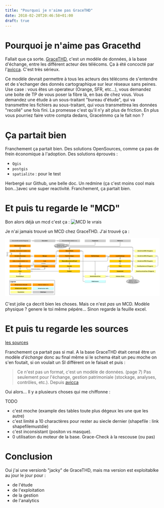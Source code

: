 ```yaml
---
title: "Pourquoi je n'aime pas GraceTHD"
date: 2018-02-20T20:46:58+01:00
draft: true
---
```


# Pourquoi je n'aime pas Gracethd

Fallait que ça sorte. [GraceTHD](http://www.avicca.org/content/gracethd-projets), c'est un modèle de données, à la base d'échange, entre les différent acteur des télécoms.  Ça à été concocté par l'[avicca](http://www.avicca.org). C'est très sérieux. 

Ce modèle devrait permettre à tous les acteurs des télécoms de s'entendre et de s'echanger des donnés cartographique sur leur réseaux sans peines. Use case : vous êtes un operateur (Orange, SFR, etc...), vous demandez une boite de TP de vous poser la fibre là, en bas de chez vous. Vous demandez une étude à un sous-traitant "bureau d'étude", qui va transmettre les fichiers au sous-traitant, qui vous transmettrea les données "recollé" une fois fini. La promesse c'est qu'il n'y ait plus de friction. En plus vous pourriez faire votre compta dedans, GraceImmo ça le fait non ?


# Ça partait bien

Franchement ça partait bien. Des solutions OpenSources, comme ça pas de frein économique à l'adoption. Des solutions éprouvés : 

* `Qgis`
* `postgis`
* `spatialite` : pour le test

Herbergé sur Github, une belle doc. Un redmine (ça c'est moins cool mais bon...)avec une super reactivité. Franchement, ça partait bien.

# Et puis tu regarde le "MCD"

Bon alors déjà un mcd c'est ça :
![MCD le vrais](images/MCD-levrais.jpg)

Je n'ai jamais trouvé un MCD chez GraceTHD. J'ai trouvé ça :

![MCD sauce gracethd](https://github.com/GraceTHD-community/GraceTHD-MCD/blob/master/docs/GraceTHD-MCD/gracethd-mcd-v2.0_schema_v01.png)

C'est jolie ça decrit bien les choses. Mais ce n'est _pas_ un MCD. Modèle physique ? genere le toi même pépére... Sinon regarde la feuille excel. 

# Et puis tu regarde les sources

[les sources](https://github.com/GraceTHD-community/GraceTHD-MCD/tree/master/sql_postgis)

Franchement ça partait pas si mal. A la base GraceTHD était censé être un modèle _d'échange_ donc au final même si le schema était un peu moche on s'en foutait, si on voulait un SI différent on le faisait et puis :

> Ce n'est pas un format, c'est un modèle de données. (page 7)
> Pas seulement pour l'échange, gestion patrimoniale (stockage, analyses, contrôles, etc.).
Depuis [avicca](http://www.avicca.org/document/17214/dl)  

Oui alors... Il y a plusieurs choses qui me chiffonne :

TODO
* c'est moche (example des tables toute plus dégeux les une que les autre)
* c'est limité a 10 charactères pour rester au siecle dernier (shapefile : link shapefilemustdie)
* c'est inconsistant (positon vs masque).
* 0 utilisation du moteur de la base. Grace-Check à la rescouse (ou pas)

# Conclusion

Oui j'ai une versionb "jacky" de GraceTHD, mais ma version est exploitablke au jour le jour pour :

* de l'étude
* de l'exploitation
* de la gestion
* de l'analytics 






